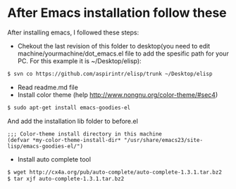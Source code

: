 After Emacs installation follow these
=================
After installing emacs, I followed these steps:
* Chekout the last revision of this folder to desktop(you need to edit machine/yourmachine/dot_emacs.el file to add the spesific path for your PC. For this example it is ~/Desktop/elisp):

```bash
$ svn co https://github.com/aspirintr/elisp/trunk ~/Desktop/elisp
```

* Read readme.md file
* Install color theme (help http://www.nongnu.org/color-theme/#sec4)

```bash
$ sudo apt-get install emacs-goodies-el
```
And add the installation lib folder to before.el

```elisp
;;; Color-theme install directory in this machine
(defvar *my-color-theme-install-dir* "/usr/share/emacs23/site-lisp/emacs-goodies-el/")
```
* Install auto complete tool
```bash
$ wget http://cx4a.org/pub/auto-complete/auto-complete-1.3.1.tar.bz2
$ tar xjf auto-complete-1.3.1.tar.bz2
```

